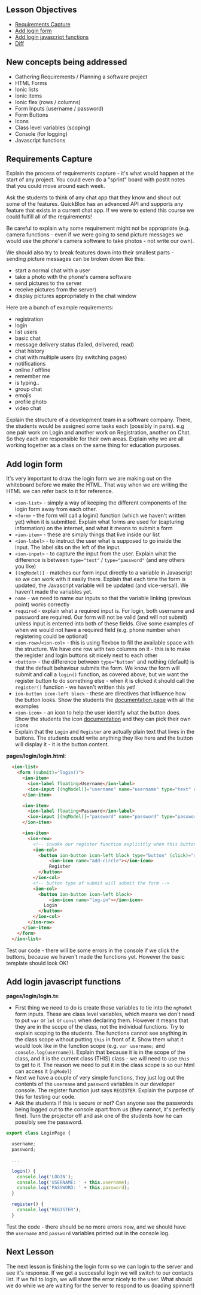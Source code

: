 ## Lesson Objectives

* [Requirements Capture](#requirements-capture)
* [Add login form](#add-login-form)
* [Add login javascript functions](#add-login-javascript-functions)
* [Diff](https://github.com/lathonez/powwow/compare/lesson-one...lesson-two)

## New concepts being addressed

* Gathering Requirements / Planning a software project
* HTML Forms
* Ionic lists
* Ionic items
* Ionic flex (rows / columns)
* Form Inputs (username / password)
* Form Buttons
* Icons
* Class level variables (scoping)
* Console (for logging)
* Javascript functions

## Requirements Capture

Explain the process of requirements capture - it's what would happen at the start of any project. You could even do a "sprint" board with postit notes that you could move around each week.

Ask the students to think of any chat app that they know and shout out some of the features. QuickBlox has an advanced API and supports any feature that exists in a current chat app. If we were to extend this course we could fulfill all of the requirements!

Be careful to explain why some requirement might not be appropriate (e.g. camera functions - even if we were going to send picture messages we would use the phone's camera software to take photos - not write our own).

We should also try to break features down into their smallest parts - sending picture messages can be broken down like this:
* start a normal chat with a user
* take a photo with the phone's camera software
* send pictures to the server
* receive pictures from the server)
* display pictures appropriately in the chat window

Here are a bunch of example requirements:
* registration
* login
* list users
* basic chat
* message delivery status (failed, delivered, read)
* chat history
* chat with multiple users (by switching pages)
* notifications
* online / offline
* remember me
* is typing..
* group chat
* emojis
* profile photo
* video chat

Explain the structure of a development team in a software company. There, the students would be assigned some tasks each (possibly in pairs). e.g one pair work on Login and another work on Registration, another on Chat. So they each are responsible for their own areas. Explain why we are all working together as a class on the same thing for education purposes.

## Add login form

It's very important to draw the login form we are making out on the whiteboard before we make the HTML. That way when we are writing the HTML we can refer back to it for reference.

* `<ion-list>` -  simply a way of keeping the different components of the login form away from each other.
* `<form>` - the form will call a login() function (which we haven't written yet) when it is submitted. Explain what forms are used for (capturing information) on the internet, and what it means to submit a form
* `<ion-item>` - these are simply things that live inside our list
* `<ion-label>` - to instruct the user what is supposed to go inside the input. The label sits on the left of the input.
* `<ion-input>` - to capture the input from the user. Explain what the difference is between `type="text"` / `type="password"` (and any others you like)
* `[(ngModel)]` - matches our form input directly to a variable in Javascript so we can work with it easily there. Explain that each time the form is updated, the Javascript variable will be updated (and vice-versa!). We haven't made the variables yet.
* `name` - we need to name our inputs so that the variable linking (previous point) works correctly
* `required` - explain what a required input is. For login, both username and password are required. Our form will not be valid (and will not submit) unless input is enterred into both of these fields. Give some examples of when we would not have a required field (e.g. phone number when registering could be optional)
* `<ion-row>`/`<ion-col>` - this is using flexbox to fill the available space with the structure. We have one row with two columns on it - this is to make the register and login buttons sit nicely next to each other
* `<button>` - the difference between `type="button"` and nothing (default) is that the default behaviour submits the form. We know the form will submit and call a `login()` function, as covered above, but we want the register button to do something else - when it is clicked it should call the `register()` function - we haven't written this yet!
* `ion-button icon-left block` - these are directives that influence how the button looks. Show the students the [documentation page](https://ionicframework.com/docs/v2/components/#buttons) with all the examples
* `<ion-icon>` - an icon to help the user identify what the button does. Show the students the icon [documentation](http://ionicons.com/cheatsheet.html) and they can pick their own icons
* Explain that the `Login` and `Register` are actually plain text that lives in the buttons. The students could write anything they like here and the button will display it - it is the button content.

**pages/login/login.html**:

```html
  <ion-list>
    <form (submit)="login()">
      <ion-item>
        <ion-label floating>Username</ion-label>
        <ion-input [(ngModel)]="username" name="username" type="text" required></ion-input>
      </ion-item>

      <ion-item>
        <ion-label floating>Password</ion-label>
        <ion-input [(ngModel)]="password" name="password" type="password" required></ion-input>
      </ion-item>

      <ion-item>
        <ion-row>
          <!-- invoke our register function explicitly when this button is clicked -->
          <ion-col>
          	<button ion-button icon-left block type="button" (click)="register()">
          		<ion-icon name="add-circle"></ion-icon>
          		Register
          	</button>
          </ion-col>
          <!-- button type of submit will submit the form -->
          <ion-col>
          	<button ion-button icon-left block>
          		<ion-icon name="log-in"></ion-icon>
              Login
            </button>
          </ion-col>
        </ion-row>
      </ion-item>
    </form>
  </ion-list>
```

Test our code - there will be some errors in the console if we click the buttons, because we haven't made the functions yet. However the basic template should look OK!

## Add login javascript functions

**pages/login/login.ts**:

* First thing we need to do is create those variables to tie into the `ngModel` form inputs. These are class level variables, which means we don't need to put `var` or `let` or `const` when declaring them. However it means that they are in the scope of the class, not the individual functions. Try to explain scoping to the students. The functions cannot see anything in the class scope without putting `this` in front of it. Show them what it would look like in the function scope (e.g. `var username;` and `console.log(username)`). Explain that because it is in the scope of the class, and it is the current class (THIS) class - we will need to use `this` to get to it. The reason we need to put it in the class scope is so our html can access it (`ngModel`)
* Next we have a couple of very simple functions, they just log out the contents of the `username` and `password` variables in our developer console. The register function just says `REGISTER`. Explain the purpose of this for testing our code.
* Ask the students if this is secure or not? Can anyone see the passwords being logged out to the console apart from us (they cannot, it's perfectly fine). Turn the projector off and ask one of the students how he can possibly see the password.

```javascript
export class LoginPage {

  username;
  password;

  ...

  login() {
    console.log('LOGIN');
    console.log('USERNAME: ' + this.username);
    console.log('PASSWORD: ' + this.password);
  }

  register() {
    console.log('REGISTER');
  }
```

Test the code - there should be no more errors now, and we should have the `username` and `password` variables printed out in the console log.

## Next Lesson

The next lesson is finishing the login form so we can login to the server and see it's response. If we get a successful login we will switch to our contacts list. If we fail to login, we will show the error nicely to the user. What should we do while we are waiting for the server to respond to us (loading spinner!)
